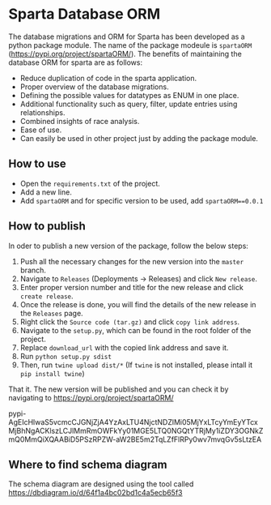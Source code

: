 # Sparta Database ORM

The database migrations and ORM for Sparta has been developed as a python package module. The name of the package modeule is `spartaORM` (https://pypi.org/project/spartaORM/). The benefits of maintaining the database ORM for sparta are as follows:

- Reduce duplication of code in the sparta application.
- Proper overview of the database migrations.
- Defining the possible values for datatypes as ENUM in one place. 
- Additional functionality such as query, filter, update entries using relationships.
- Combined insights of race analysis.
- Ease of use.
- Can easily be used in other project just by adding the package module.

## How to use

- Open the `requirements.txt` of the project.
- Add a new line.
- Add `spartaORM` and for specific version to be used, add `spartaORM==0.0.1`

## How to publish
In oder to publish a new version of the package, follow the below steps:

1. Push all the necessary changes for the new version into the `master` branch.
2. Navigate to `Releases` (Deployments -> Releases) and click `New release`.
3. Enter proper version number and title for the new release and click `create release`.
4. Once the release is done, you will find the details of the new release in the `Releases` page.
5. Right click the `Source code (tar.gz)` and click `copy link address`.
6. Navigate to the `setup.py`, which can be found in the root folder of the project.
7. Replace `download_url` with the copied link address and save it.
8. Run `python setup.py sdist`
9. Then, run `twine upload dist/*` (If `twine` is not installed, please intall it `pip install twine`)

That it. The new version will be published and you can check it by navigating to https://pypi.org/project/spartaORM/

pypi-AgEIcHlwaS5vcmcCJGNjZjA4YzAxLTU4NjctNDZlMi05MjYxLTcyYmEyYTcxMjBhNgACKlszLCJlMmRmOWFkYy01MGE5LTQ0NGQtYTRjMy1iZDY3OGNkZmQ0MmQiXQAABiD5PSzRPZW-aW2BE5m2TqLZfFlRPy0wv7mvqGv5sLtzEA

## Where to find schema diagram

The schema diagram are designed using the tool called https://dbdiagram.io/d/64f1a4bc02bd1c4a5ecb65f3